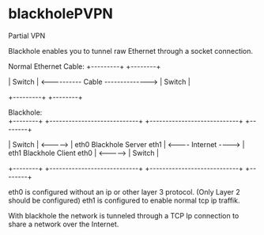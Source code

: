 # blackholePVPN
Partial VPN

Blackhole enables you to tunnel raw Ethernet through a socket connection.

Normal Ethernet Cable:
+---------+                                   +--------+

| Switch  | <---------- Cable --------------> | Switch |

+---------+                                   +--------+


Blackhole:         
+--------+         +----------------------------+                      +----------------------------+         +--------+

| Switch | <-----> | eth0 Blackhole Server eth1 | <---- Internet ----> | eth1 Blackhole Client eth0 | <-----> | Switch |

+--------+         +----------------------------+                      +----------------------------+         +--------+


eth0 is configured without an ip or other layer 3 protocol. (Only Layer 2 should be configured)
eth1 is configured to enable normal tcp ip traffik.

With blackhole the network is tunneled through a TCP Ip connection to share a network over the Internet.
